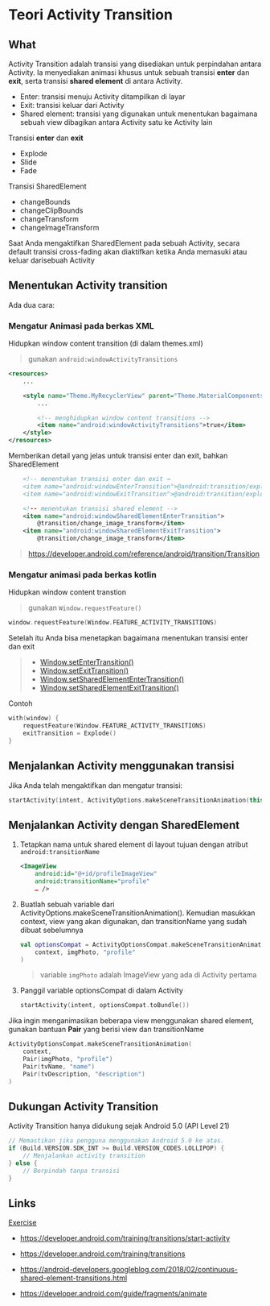 # Teori Activity Transition

## What

Activity Transition adalah transisi yang disediakan untuk perpindahan antara Activity. Ia menyediakan animasi khusus untuk sebuah transisi **enter** dan **exit**, serta transisi **shared element** di antara Activity.

- Enter: transisi menuju Activity ditampilkan di layar
- Exit: transisi keluar dari Activity
- Shared element: transisi yang digunakan untuk menentukan bagaimana sebuah view dibagikan antara Activity satu ke Activity lain

Transisi **enter** dan **exit**

- Explode
- Slide
- Fade

Transisi SharedElement

- changeBounds
- changeClipBounds
- changeTransform
- changeImageTransform

Saat Anda mengaktifkan SharedElement pada sebuah Activity, secara default transisi cross-fading akan diaktifkan ketika Anda memasuki atau keluar darisebuah Activity

## Menentukan Activity transition

Ada dua cara:

### Mengatur Animasi pada berkas XML

Hidupkan window content transition (di dalam themes.xml)

> gunakan `android:windowActivityTransitions`

```xml
<resources>
    ...

    <style name="Theme.MyRecyclerView" parent="Theme.MaterialComponents.DayNight.DarkActionBar">
        ...

        <!-- menghidupkan window content transitions -->
        <item name="android:windowActivityTransitions">true</item>
    </style>
</resources>
```

Memberikan detail yang jelas untuk transisi enter dan exit, bahkan SharedElement

```xml
    <!-- menentukan transisi enter dan exit →
    <item name="android:windowEnterTransition">@android:transition/explode</item>
    <item name="android:windowExitTransition">@android:transition/explode</item>

    <!-- menentukan transisi shared element -->
    <item name="android:windowSharedElementEnterTransition">
        @transition/change_image_transform</item>
    <item name="android:windowSharedElementExitTransition">
        @transition/change_image_transform</item>
```

> https://developer.android.com/reference/android/transition/Transition

### Mengatur animasi pada berkas kotlin

Hidupkan window content transtion

> gunakan `Window.requestFeature()`

```kotlin
window.requestFeature(Window.FEATURE_ACTIVITY_TRANSITIONS)
```

Setelah itu Anda bisa menetapkan bagaimana menentukan transisi enter dan exit

> - [Window.setEnterTransition()](<https://developer.android.com/reference/android/view/Window#setEnterTransition(android.transition.Transition)>)
> - [Window.setExitTransition()](<https://developer.android.com/reference/android/view/Window#setExitTransition(android.transition.Transition)>)
> - [Window.setSharedElementEnterTransition()](<https://developer.android.com/reference/android/view/Window#setSharedElementEnterTransition(android.transition.Transition)>)
> - [Window.setSharedElementExitTransition()](<https://developer.android.com/reference/android/view/Window#setSharedElementExitTransition(android.transition.Transition)>)

Contoh

```kotlin
with(window) {
    requestFeature(Window.FEATURE_ACTIVITY_TRANSITIONS)
    exitTransition = Explode()
}
```

## Menjalankan Activity menggunakan transisi

Jika Anda telah mengaktifkan dan mengatur transisi:

```kotlin
startActivity(intent, ActivityOptions.makeSceneTransitionAnimation(this).toBundle())
```

## Menjalankan Activity dengan SharedElement

1. Tetapkan nama untuk shared element di layout tujuan dengan atribut `android:transitionName`

   ```xml
   <ImageView
       android:id="@+id/profileImageView"
       android:transitionName="profile"
       … />
   ```

2. Buatlah sebuah variable dari ActivityOptions.makeSceneTransitionAnimation(). Kemudian masukkan context, view yang akan digunakan, dan transitionName yang sudah dibuat sebelumnya

   ```kotlin
   val optionsCompat = ActivityOptionsCompat.makeSceneTransitionAnimation(
       context, imgPhoto, "profile"
   )
   ```

   > variable `imgPhoto` adalah ImageView yang ada di Activity pertama

3. Panggil variable optionsCompat di dalam Activity

   ```kotlin
   startActivity(intent, optionsCompat.toBundle())
   ```

Jika ingin menganimasikan beberapa view menggunakan shared element, gunakan bantuan **Pair** yang berisi view dan transitionName

```kotlin
ActivityOptionsCompat.makeSceneTransitionAnimation(
    context,
    Pair(imgPhoto, "profile")
    Pair(tvName, "name")
    Pair(tvDescription, "description")
)
```

## Dukungan Activity Transition

Activity Transition hanya didukung sejak Android 5.0 (API Level 21)

```kotlin
// Memastikan jika pengguna menggunakan Android 5.0 ke atas.
if (Build.VERSION.SDK_INT >= Build.VERSION_CODES.LOLLIPOP) {
    // Menjalankan activity transition
} else {
    // Berpindah tanpa transisi
}
```

## Links

[Exercise](./MyHeroList)

- https://developer.android.com/training/transitions/start-activity
- https://developer.android.com/training/transitions

- https://android-developers.googleblog.com/2018/02/continuous-shared-element-transitions.html
- https://developer.android.com/guide/fragments/animate
